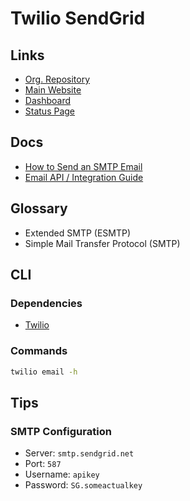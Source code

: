 # Twilio SendGrid

## Links

- [Org. Repository](https://github.com/sendgrid)
- [Main Website](https://sendgrid.com)
- [Dashboard](https://app.sendgrid.com)
- [Status Page](https://status.sendgrid.com)

## Docs

- [How to Send an SMTP Email](https://docs.sendgrid.com/for-developers/sending-email/getting-started-smtp)
- [Email API / Integration Guide](https://app.sendgrid.com/guide/integrate)

## Glossary

- Extended SMTP (ESMTP)
- Simple Mail Transfer Protocol (SMTP)

## CLI

### Dependencies

- [Twilio](./README.md#cli)

### Commands

```sh
twilio email -h
```

<!-- ### Usage

```sh
#
twilio email send

#
twilio email set
``` -->

## Tips

### SMTP Configuration

- Server: `smtp.sendgrid.net`
- Port: `587`
- Username: `apikey`
- Password: `SG.someactualkey`
